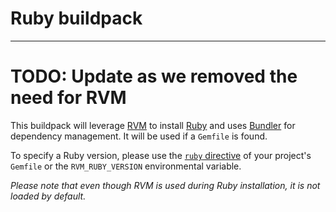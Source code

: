 # Ruby buildpack
----------------

# TODO: Update as we removed the need for RVM

This buildpack will leverage [RVM](https://rvm.io) to install [Ruby](https://www.ruby-lang.org/en)
and uses [Bundler](http://bundler.io/) for dependency management. It will be
used if a `Gemfile` is found.

To specify a Ruby version, please use the [`ruby` directive](http://bundler.io/v1.6/gemfile_ruby.html)
of your project's `Gemfile` or the `RVM_RUBY_VERSION` environmental variable.

_Please note that even though RVM is used during Ruby installation, it is not
loaded by default._
